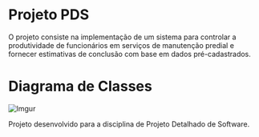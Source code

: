 # Projeto PDS
O projeto consiste na implementação de um sistema para controlar a produtividade de funcionários em serviços de manutenção predial e fornecer estimativas de conclusão com base em dados pré-cadastrados.

# Diagrama de Classes
![Imgur](https://i.imgur.com/jX1wKQk.png)


Projeto desenvolvido para a disciplina de Projeto Detalhado de Software.
